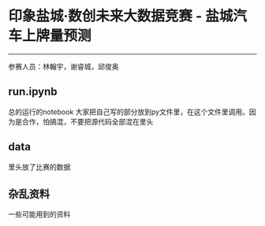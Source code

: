 # 印象盐城·数创未来大数据竞赛 - 盐城汽车上牌量预测
---
参赛人员：林翰宇，谢睿城，邱俊奥

## run.ipynb

总的运行的notebook
大家把自己写的部分放到py文件里，在这个文件里调用。因为是合作，怕搞混，不要把源代码全部混在里头

## data
里头放了比赛的数据

## 杂乱资料
一些可能用到的资料